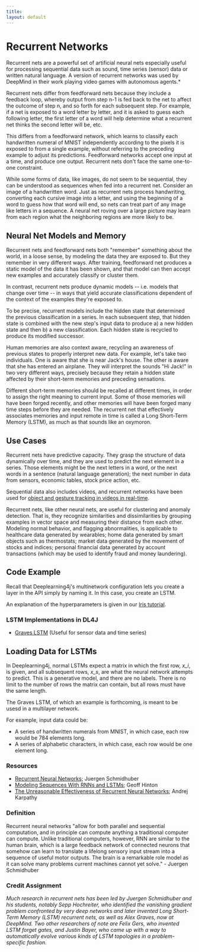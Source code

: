 ```yaml
---
title: 
layout: default
---
```


# Recurrent Networks

Recurrent nets are a powerful set of artificial neural nets especially useful for processing sequential data such as sound, time series (sensor) data or written natural language. A version of recurrent networks was used by DeepMind in their work playing video games with autonomous agents.* 

Recurrent nets differ from feedforward nets because they include a feedback loop, whereby output from step n-1 is fed back to the net to affect the outcome of step n, and so forth for each subsequent step. For example, if a net is exposed to a word letter by letter, and it is asked to guess each following letter, the first letter of a word will help determine what a recurrent net thinks the second letter will be, etc. 

This differs from a feedforward network, which learns to classify each handwritten numeral of MNIST independently according to the pixels it is exposed to from a single example, without referring to the preceding example to adjust its predictions. Feedforward networks accept one input at a time, and produce one output. Recurrent nets don't face the same one-to-one constraint.

While some forms of data, like images, do not seem to be sequential, they can be understood as sequences when fed into a recurrent net. Consider an image of a handwritten word. Just as recurrent nets process handwriting, converting each cursive image into a letter, and using the beginning of a word to guess how that word will end, so nets can treat part of any image like letters in a sequence. A neural net roving over a large picture may learn from each region what the neighboring regions are more likely to be.  

## Neural Net Models and Memory

Recurrent nets and feedforward nets both "remember" something about the world, in a loose sense, by modeling the data they are exposed to. But they remember in very different ways. After training, feedforward net produces a static model of the data it has  been shown, and that model can then accept new examples and accurately classify or cluster them. 

In contrast, recurrent nets produce dynamic models -- i.e. models that change over time -- in ways that yield accurate classifications dependent of the context of the examples they're exposed to. 

To be precise, recurrent models include the hidden state that determined the previous classification in a series. In each subsequent step, that hidden state is combined with the new step's input data to produce a) a new hidden state and then b) a new classification. Each hidden state is recycled to produce its modified successor. 

Human memories are also context aware, recycling an awareness of previous states to properly interpret new data. For example, let's take two individuals. One is aware that she is near Jack's house. The other is aware that she has entered an airplane. They will interpret the sounds "Hi Jack!" in two very different ways, precisely because they retain a hidden state affected by their short-term memories and preceding sensations. 

Different short-term memories should be recalled at different times, in order to assign the right meaning to current input. Some of those memories will have been forged recently, and other memories will have been forged many time steps before they are needed. The recurrent net that effectively associates memories and input remote in time is called a Long Short-Term Memory (LSTM), as much as that sounds like an oxymoron.

## Use Cases

Recurrent nets have predictive capacity. They grasp the structure of data dynamically over time, and they are used to predict the next element in a series. Those elements might be the next letters in a word, or the next words in a sentence (natural language generation); the next number in data from sensors, economic tables, stock price action, etc.

Sequential data also includes videos, and recurrent networks have been used for [object and gesture tracking in videos in real-time](http://arxiv.org/abs/1503.08909).

Recurrent nets, like other neural nets, are useful for clustering and anomaly detection. That is, they recognize similarities and dissimilarities by grouping examples in vector space and measuring their distance from each other. Modeling normal behavior, and flagging abnormalities, is applicable to healthcare data generated by wearables; home data generated by smart objects such as thermostats; market data generated by the movement of stocks and indices; personal financial data generated by account transactions (which may be used to identify fraud and money laundering).

## Code Example

Recall that Deeplearning4j's multinetwork configuration lets you create a layer in the API simply by naming it. In this case, you create an LSTM. 

<script src="http://gist-it.appspot.com/https://github.com/deeplearning4j/dl4j-0.4-examples/blob/master/src/main/java/org/deeplearning4j/examples/rnn/GravesLSTMCharModellingExample.java?slice=48:218"></script>

An explanation of the hyperparameters is given in our [Iris tutorial](http://deeplearning4j.org/iris-flower-dataset-tutorial.html). 

### LSTM Implementations in DL4J

* [Graves LSTM](https://github.com/deeplearning4j/deeplearning4j/blob/master/deeplearning4j-core/src/main/java/org/deeplearning4j/nn/layers/recurrent/GravesLSTM.java) (Useful for sensor data and time series)

## Loading Data for LSTMs

In Deeplearning4j, normal LSTMs expect a matrix in which the first row, *x_i*, is given, and all subsequent rows, *x_s*, are what the neural network attempts to predict. This is a generative model, and there are no labels. There is no limit to the number of rows the matrix can contain, but all rows must have the same length. 

The Graves LSTM, of which an example is forthcoming, is meant to be usesd in a multilayer network. 

For example, input data could be: 

* A series of handwritten numerals from MNIST, in which case, each row would be 784 elements long. 
* A series of alphabetic characters, in which case, each row would be one element long.  

### Resources

* [Recurrent Neural Networks](http://people.idsia.ch/~juergen/rnn.html); Juergen Schmidhuber
* [Modeling Sequences With RNNs and LSTMs](https://class.coursera.org/neuralnets-2012-001/lecture/77); Geoff Hinton
* [The Unreasonable Effectiveness of Recurrent Neural Networks](https://karpathy.github.io/2015/05/21/rnn-effectiveness/); Andrej Karpathy

### Definition

Recurrent neural networks "allow for both parallel and sequential computation, and in principle can compute anything a traditional computer can compute. Unlike traditional computers, however, RNN are similar to the human brain, which is a large feedback network of connected neurons that somehow can learn to translate a lifelong sensory input stream into a sequence of useful motor outputs. The brain is a remarkable role model as it can solve many problems current machines cannot yet solve." - Juergen Schmidhuber

### Credit Assignment

*Much research in recurrent nets has been led by Juergen Schmidhuber and his students, notably Sepp Hochreiter, who identified the vanishing gradient problem confronted by very deep networks and later invented Long Short-Term Memory (LSTM) recurrent nets, as well as Alex Graves, now at DeepMind. Two other researchers of note are Felix Gers, who invented LSTM forget gates, and Justin Bayer, who came up with a way to automatically evolve various kinds of LSTM topologies in a problem-specific fashion.*
